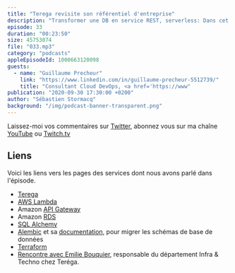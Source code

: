 ```yaml
---
title: "Terega revisite son référentiel d'entreprise"
description: "Transformer une DB en service REST, serverless: Dans cet épisode, nous parlons d'un projet de réarchitecture d'une base de donnée centralisée, vers une infrastructure moderne, basée sur des APIs, et déployée par du code, en mode blue/green. Découvrez les avantages techniques et métiers, ainsi que les outils et frameworks utilisés."
episode: 33
duration: "00:23:50"
size: 45753074
file: "033.mp3"
category: "podcasts"
appleEpisodeId: 1000663120098
guests:
  - name: "Guillaume Precheur"
    link: "https://www.linkedin.com/in/guillaume-precheur-5512739/"
    title: "Consultant Cloud DevOps, <a href='https://www"
publication: "2020-09-30 17:30:00 +0200"
author: "Sébastien Stormacq"
background: "/img/podcast-banner-transparent.png"
---
```


Laissez-moi vos commentaires sur [Twitter](https://twitter.com/sebsto), abonnez vous sur ma chaîne [YouTube](https://www.youtube.com/sebsto) ou [Twitch.tv](https://www.twitch.tv/sebAWS)

## Liens

Voici les liens vers les pages des services dont nous avons parlé dans l'épisode.

- [Terega](https://www.terega.fr/)
- [AWS Lambda](https://aws.amazon.com/lambda/)
- Amazon [API Gateway](https://aws.amazon.com/api-gateway/) 
- Amazon [RDS](https://aws.amazon.com/rds/) 
- [SQL Alchemy](https://www.sqlalchemy.org/)
- [Alembic](https://pypi.org/project/alembic/) et sa [documentation](https://alembic.sqlalchemy.org/en/latest/), pour migrer les schémas de base de données
- [Terraform](https://www.terraform.io/) 
- [Rencontre avec Emilie Bouquier](https://aws.amazon.com/fr/blogs/france/partage-dexperience-discussions-avec-des-leaders-inspires-terega/), responsable du département Infra & Techno chez Teréga.
